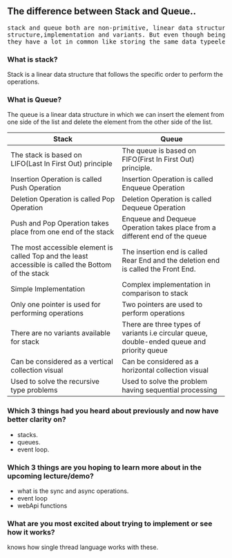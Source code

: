 ## The difference between Stack and Queue..
<pre>stack and queue both are non-primitive, linear data structures with so many differences in certain ways like mechanism,
structure,implementation and variants. But even though being different from one another,
they have a lot in common like storing the same data typeelements and with so many practical applications in real life. </pre>

### What is stack?
Stack is a linear data structure that follows the specific order to perform the operations. 

### What is Queue?
The queue is a linear data structure in which we can insert the element from one side of the list and delete the element from the other side of the list.

| Stack | Queue |
| --- | ----------- |
| The stack is based on LIFO(Last In First Out) principle| The queue is based on FIFO(First In First Out) principle.|
| Insertion Operation is called Push Operation|Insertion Operation is called Enqueue Operation|
| Deletion Operation is called Pop Operation|Deletion Operation is called Dequeue Operation|
|Push and Pop Operation takes place from one end of the stack|Enqueue and Dequeue Operation takes place from a different end of the queue|
|The most accessible element is called Top and the least accessible is called the Bottom of the stack|The insertion end is called Rear End and the deletion end is called the Front End.|
|Simple Implementation 	|	Complex implementation in comparison to stack|
|Only one pointer is used for performing operations |Two pointers are used to perform operations|
|There are no variants available for stack|There are three types of variants i.e circular queue, double-ended queue and priority queue|
|Can be considered as a vertical collection visual|Can be considered as a horizontal collection  visual|
|Used to solve the recursive type problems|Used to solve the problem having sequential processing|

### Which 3 things had you heard about previously and now have better clarity on?

<ul>
  <li>stacks.</li>
  <li>queues.</li>
  <li>event loop.</li>
</ul>

### Which 3 things are you hoping to learn more about in the upcoming lecture/demo?
<ul>
  <li>what is the sync and async operations.</li>
  <li>event loop </li>
  <li>webApi functions</li>
</ul>

### What are you most excited about trying to implement or see how it works?
knows how single thread language works with these.

